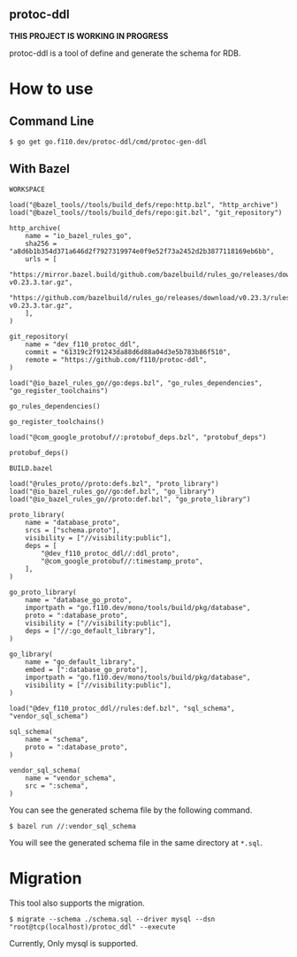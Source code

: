 protoc-ddl
---

**THIS PROJECT IS WORKING IN PROGRESS**

protoc-ddl is a tool of define and generate the schema for RDB.

# How to use

## Command Line

```
$ go get go.f110.dev/protoc-ddl/cmd/protoc-gen-ddl
```

## With Bazel

`WORKSPACE`

```
load("@bazel_tools//tools/build_defs/repo:http.bzl", "http_archive")
load("@bazel_tools//tools/build_defs/repo:git.bzl", "git_repository")

http_archive(
    name = "io_bazel_rules_go",
    sha256 = "a8d6b1b354d371a646d2f7927319974e0f9e52f73a2452d2b3877118169eb6bb",
    urls = [
        "https://mirror.bazel.build/github.com/bazelbuild/rules_go/releases/download/v0.23.3/rules_go-v0.23.3.tar.gz",
        "https://github.com/bazelbuild/rules_go/releases/download/v0.23.3/rules_go-v0.23.3.tar.gz",
    ],
)

git_repository(
    name = "dev_f110_protoc_ddl",
    commit = "61319c2f91243da88d6d88a04d3e5b783b86f510",
    remote = "https://github.com/f110/protoc-ddl",
)

load("@io_bazel_rules_go//go:deps.bzl", "go_rules_dependencies", "go_register_toolchains")

go_rules_dependencies()

go_register_toolchains()

load("@com_google_protobuf//:protobuf_deps.bzl", "protobuf_deps")

protobuf_deps()
```

`BUILD.bazel`

```
load("@rules_proto//proto:defs.bzl", "proto_library")
load("@io_bazel_rules_go//go:def.bzl", "go_library")
load("@io_bazel_rules_go//proto:def.bzl", "go_proto_library")

proto_library(
    name = "database_proto",
    srcs = ["schema.proto"],
    visibility = ["//visibility:public"],
    deps = [
        "@dev_f110_protoc_ddl//:ddl_proto",
        "@com_google_protobuf//:timestamp_proto",
    ],
)

go_proto_library(
    name = "database_go_proto",
    importpath = "go.f110.dev/mono/tools/build/pkg/database",
    proto = ":database_proto",
    visibility = ["//visibility:public"],
    deps = ["//:go_default_library"],
)

go_library(
    name = "go_default_library",
    embed = [":database_go_proto"],
    importpath = "go.f110.dev/mono/tools/build/pkg/database",
    visibility = ["//visibility:public"],
)

load("@dev_f110_protoc_ddl//rules:def.bzl", "sql_schema", "vendor_sql_schema")

sql_schema(
    name = "schema",
    proto = ":database_proto",
)

vendor_sql_schema(
    name = "vendor_schema",
    src = ":schema",
)
```

You can see the generated schema file by the following command.

```
$ bazel run //:vendor_sql_schema
```

You will see the generated schema file in the same directory at `*.sql`.

# Migration

This tool also supports the migration.

```
$ migrate --schema ./schema.sql --driver mysql --dsn "root@tcp(localhost)/protoc_ddl" --execute
```

Currently, Only mysql is supported.